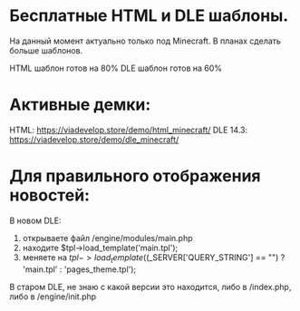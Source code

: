 # Бесплатные HTML и DLE шаблоны.
На данный момент актуально только под Minecraft. В планах сделать больше шаблонов.

HTML шаблон готов на 80%
DLE шаблон готов на 60%

# Активные демки:
HTML: https://viadevelop.store/demo/html_minecraft/
DLE 14.3: https://viadevelop.store/demo/dle_minecraft/

# Для правильного отображения новостей:
В новом DLE:
1) открываете файл /engine/modules/main.php
2) находите $tpl->load_template('main.tpl');
3) меняете на $tpl->load_template(($_SERVER['QUERY_STRING'] == "") ? 'main.tpl' : 'pages_theme.tpl');

В старом DLE, не знаю с какой версии это находится, либо в /index.php, либо в /engine/init.php
